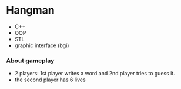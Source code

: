# Hangman

- C++
- OOP
- STL
- graphic interface (bgi)
 
 ### About gameplay
 - 2 players: 1st player writes a word and 2nd player tries to guess it.
 - the second player has 6 lives
